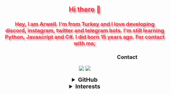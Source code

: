 <h2 align="center" style="color:#e63946;text-shadow: 3px 4px 4px rgba(205, 50, 70, 0.7);">Hi there 👋</h2>
<h3 align="center" style="color:#e63946;text-shadow: 3px 4px 4px rgba(205, 50, 70, 0.7);">Hey, I am Arwell. I'm from Turkey and I love developing discord, instagram, twitter and telegram bots. I'm still learning Python, Javascript and C#. I did born 15 years ago. For contact with me;</h3>
<h3>                                                                                           Contact</h3>
<p align="center">
   <a href="https://discord.com/users/852590792697446440" target"blank_"><img src="https://img.shields.io/badge/discord%20-7289DA.svg?&style=for-the-badge&logo=discord&logoColor=white"></a>
    <a href="https://github.com/arwellpretty" target"blank_"><img src="https://img.shields.io/badge/GitHub%20-191717.svg?&style=for-the-badge&logo=github&logoColor=white"></a>
<details align="center">
  <summary style="font-weight: bold; font-size: 18px">GitHub</summary>
<img src="https://github-readme-stats.vercel.app/api?username=arwellpretty&show_icons=true&theme=tokyonight" width="%100" height="150px" alt="stats" />
<img src="https://github-readme-stats.vercel.app/api/top-langs/?username=arwellpretty&layout=compact&theme=tokyonight" width="%100" height="150px" alt="stats" />
<img src="https://github-profile-trophy.vercel.app/?username=arwellpretty&theme=nord" width="%100" height="150px" alt="stats" />
</details>

<details align="center">
  <summary style="font-weight: bold; font-size: 18px">Interests</summary>
 <code><img height="20" src="https://raw.githubusercontent.com/github/explore/80688e429a7d4ef2fca1e82350fe8e3517d3494d/topics/javascript/javascript.png"></code>
   <code><img height="20" src="https://raw.githubusercontent.com/github/explore/80688e429a7d4ef2fca1e82350fe8e3517d3494d/topics/nodejs/nodejs.png"></code>
   <code><img height="20" src="https://raw.githubusercontent.com/github/explore/80688e429a7d4ef2fca1e82350fe8e3517d3494d/topics/python/python.png"></code>
   <code><img height="20" src="https://raw.githubusercontent.com/github/explore/80688e429a7d4ef2fca1e82350fe8e3517d3494d/topics/html/html.png"></code>
</details>
